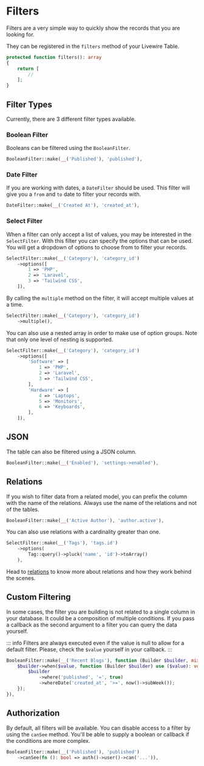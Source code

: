 # Filters

Filters are a very simple way to quickly show the records that you are looking for.

They can be registered in the `filters` method of your Livewire Table.

```php
protected function filters(): array
{
    return [
        //
    ];
}
```

## Filter Types

Currently, there are 3 different filter types available.

### Boolean Filter

Booleans can be filtered using the `BooleanFilter`.

```php
BooleanFilter::make(__('Published'), 'published'),
```

### Date Filter

If you are working with dates, a `DateFilter` should be used. This filter will give you a `from` and `to` date to filter
your records with.

```php
DateFilter::make(__('Created At'), 'created_at'),
```

### Select Filter

When a filter can only accept a list of values, you may be interested in the `SelectFilter`. With this filter you can
specify the options that can be used. You will get a dropdown of options to choose from to filter your records.

```php
SelectFilter::make(__('Category'), 'category_id')
    ->options([
        1 => 'PHP',
        2 => 'Laravel',
        3 => 'Tailwind CSS',
    ]),
```

By calling the `multiple` method on the filter, it will accept multiple values at a time.

```php
SelectFilter::make(__('Category'), 'category_id')
    ->multiple(),
```

You can also use a nested array in order to make use of option groups. Note that only one level of nesting is supported.

```php
SelectFilter::make(__('Category'), 'category_id')
    ->options([
        'Software' => [
            1 => 'PHP',
            2 => 'Laravel',
            3 => 'Tailwind CSS',
        ],
        'Hardware' => [
            4 => 'Laptops',
            5 => 'Monitors',
            6 => 'Keyboards',
        ],
    ]),
```

## JSON

The table can also be filtered using a JSON column.

```php
BooleanFilter::make(__('Enabled'), 'settings->enabled'),
```

## Relations

If you wish to filter data from a related model, you can prefix the column with the name of the relations. Always use the name of the relations and not of the tables.

```php
BooleanFilter::make(__('Active Author'), 'author.active'),
```

You can also use relations with a cardinality greater than one.

```php
SelectFilter::make(__('Tags'), 'tags.id')
    ->options(
        Tag::query()->pluck('name', 'id')->toArray()
    ),
```

Head to [relations](/advanced/relations) to know more about relations and how they work behind the scenes.

## Custom Filtering

In some cases, the filter you are building is not related to a single column in your database. It could be a composition
of multiple conditions. If you pass a callback as the second argument to a filter you can query the data yourself.

::: info
Filters are always executed even if the value is null to allow for a default filter. Please, check the `$value`
yourself in your callback.
:::

```php
BooleanFilter::make(__('Recent Blogs'), function (Builder $builder, mixed $value): void {
    $builder->when($value, function (Builder $builder) use ($value): void {
        $builder
            ->where('published', '=', true)
            ->whereDate('created_at', '>=', now()->subWeek());
    });
}),
```

## Authorization

By default, all filters will be available. You can disable access to a filter by using the `canSee` method. You'll be able to supply a boolean or callback if the conditions are more complex.

```php
BooleanFilter::make(__('Published'), 'published')
    ->canSee(fn (): bool => auth()->user()->can('...')),
```
